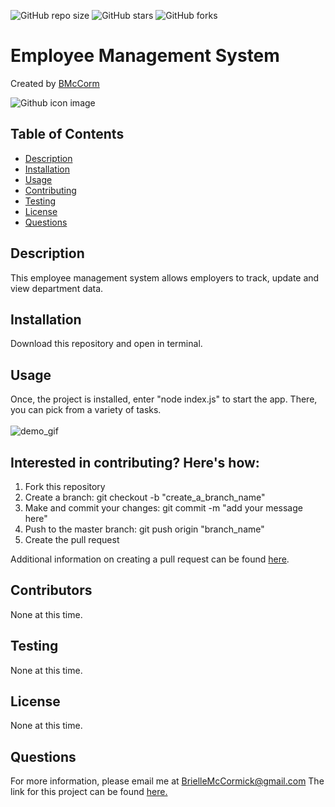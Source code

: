 

![GitHub repo size](https://img.shields.io/github/repo-size/BMcCorm/Employee-Tracker)
![GitHub stars](https://img.shields.io/github/stars/BMcCorm/Employee-Tracker?style=social)
![GitHub forks](https://img.shields.io/github/forks/BMcCorm/Employee-Tracker?style=social)

# Employee Management System
Created by [BMcCorm](https://github.com/BMcCorm) 

![Github icon image](https://avatars1.githubusercontent.com/u/64443618?v=4)

## Table of Contents
- [Description](#Description)
- [Installation](#Installation)
- [Usage](#Usage)
- [Contributing](#Contributors)
- [Testing](#Testing)
- [License](#License)
- [Questions](#Questions)

## Description
This employee management system allows employers to track, update and view department data.

## Installation
Download this repository and open in terminal.

## Usage
Once, the project is installed, enter "node index.js" to start the app. There, you can pick from a variety of tasks. <br> <br>
![demo_gif](./assets/demo_gif.gif)

## Interested in contributing? Here's how:

1. Fork this repository
2. Create a branch: git checkout -b "create_a_branch_name"
3. Make and commit your changes: git commit -m "add your message here"
4. Push to the master branch: git push origin "branch_name"
5. Create the pull request

Additional information on creating a pull request can be found [here](https://help.github.com/en/github/collaborating-with-issues-and-pull-requests/creating-a-pull-request). 

## Contributors
None at this time.

## Testing
None at this time.

## License
None at this time.

## Questions
For more information, please email me at BrielleMcCormick@gmail.com
The link for this project can be found [here.](https://BMcCorm.github.io/Employee-Tracker/)

